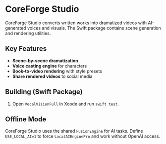 # CoreForge Studio

CoreForge Studio converts written works into dramatized videos with AI-generated
voices and visuals. The Swift package contains scene generation and rendering
utilities.

## Key Features
- **Scene-by-scene dramatization**
- **Voice casting engine** for characters
- **Book-to-video rendering** with style presets
- **Share rendered videos** to social media

## Building (Swift Package)
1. Open `VocalVisionFull` in Xcode and run `swift test`.

## Offline Mode
CoreForge Studio uses the shared `FusionEngine` for AI tasks. Define
`USE_LOCAL_AI=1` to force `LocalAIEnginePro` and work without OpenAI access.
